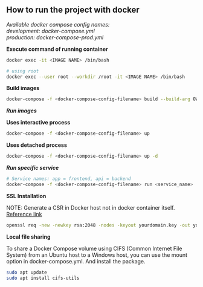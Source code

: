 ## How to run the project with docker

_Available docker compose config names:_
<br/>
_development: docker-compose.yml </br> production: docker-compose-prod.yml_
<br/>

**Execute command of running container**

```bash
docker exec -it <IMAGE NAME> /bin/bash

# using root
docker exec --user root --workdir /root -it <IMAGE NAME> /bin/bash
```

**Build images**

```bash
docker-compose -f <docker-compose-config-filename> build --build-arg OWNER_NAME=$(whoami) --build-arg OWNER_ID=$(id -u)
```

**_Run images_**

**Uses interactive process**

```bash
docker-compose -f <docker-compose-config-filename> up
```

**Uses detached process**

```bash
docker-compose -f <docker-compose-config-filename> up -d
```

**_Run specific service_**

```bash
# Service names: app = frontend, api = backend
docker-compose -f <docker-compose-config-filename> run <service_name>
```

**SSL Installation**

NOTE: Generate a CSR in Docker host not in docker container itself. [Reference link](https://ph.godaddy.com/help/apache-generate-csr-certificate-signing-request-5269)

```bash
openssl req -new -newkey rsa:2048 -nodes -keyout yourdomain.key -out yourdomain.csr
```

**Local file sharing**

To share a Docker Compose volume using CIFS (Common Internet File System) from an Ubuntu host to a Windows host,
you can use the mount option in docker-compose.yml. And install the package.

```bash
sudo apt update
sudo apt install cifs-utils
```
